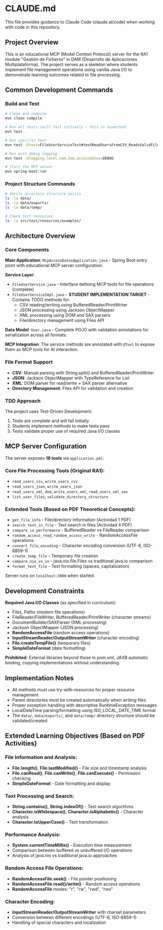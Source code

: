 # CLAUDE.md

This file provides guidance to Claude Code (claude.ai/code) when working with code in this repository.

## Project Overview

This is an educational MCP (Model Context Protocol) server for the RA1 module "Gestión de Ficheros" in DAM (Desarrollo de Aplicaciones Multiplataforma). The project serves as a skeleton where students implement file management operations using vanilla Java I/O to demonstrate learning outcomes related to file processing.

## Common Development Commands

### Build and Test
```bash
# Clean and compile
mvn clean compile

# Run all tests (will fail initially - this is expected)
mvn test

# Run specific test
mvn test -Dtest=FileUserServiceTest#testReadUsersFromCSV_ReadsValidFile

# Run with debug logging
mvn test -Dlogging.level.com.dam.accesodatos=DEBUG

# Start the MCP server
mvn spring-boot:run
```

### Project Structure Commands
```bash
# Verify directory structure exists
ls -la data/
ls -la data/exports/
ls -la data/temp/

# Check test resources
ls -la src/test/resources/examples/
```

## Architecture Overview

### Core Components

**Main Application**: `McpAccesoDatosApplication.java` - Spring Boot entry point with educational MCP server configuration.

**Service Layer**: 
- `FileUserService.java` - Interface defining MCP tools for file operations (complete)
- `FileUserServiceImpl.java` - **STUDENT IMPLEMENTATION TARGET** - Contains TODO methods for:
  - CSV reading/writing using BufferedReader/PrintWriter
  - JSON processing using Jackson ObjectMapper  
  - XML processing using DOM and SAX parsers
  - File/directory management using Files API

**Data Model**: `User.java` - Complete POJO with validation annotations for serialization across all formats.

**MCP Integration**: The service methods are annotated with `@Tool` to expose them as MCP tools for AI interaction.

### File Format Support
- **CSV**: Manual parsing with String.split() and BufferedReader/PrintWriter
- **JSON**: Jackson ObjectMapper with TypeReference for List<User>
- **XML**: DOM parser for read/write + SAX parser alternative
- **Directory Management**: Files API for validation and creation

### TDD Approach
The project uses Test-Driven Development:
1. Tests are complete and will fail initially
2. Students implement methods to make tests pass
3. Tests validate proper use of required Java I/O classes

## MCP Server Configuration

The server exposes **18 tools** via `application.yml`:

### Core File Processing Tools (Original RA1):
- `read_users_csv`, `write_users_csv` 
- `read_users_json`, `write_users_json`
- `read_users_xml_dom`, `write_users_xml`, `read_users_xml_sax`
- `list_user_files`, `validate_directory_structure`

### Extended Tools (Based on PDF Theoretical Concepts):
- `get_file_info` - File/directory information (Actividad 1 PDF)
- `search_text_in_file` - Text search in files (Actividad 4 PDF)
- `compare_io_performance` - BufferedReader vs FileReader comparison
- `random_access_read`, `random_access_write` - RandomAccessFile operations
- `convert_file_encoding` - Character encoding conversion (UTF-8, ISO-8859-1)
- `create_temp_file` - Temporary file creation
- `compare_nio_vs_io` - java.nio.file.Files vs traditional java.io comparison
- `format_text_file` - Text formatting (spaces, capitalization)

Server runs on `localhost:3000` when started.

## Development Constraints

**Required Java I/O Classes** (as specified in curriculum):
- Files, Paths (modern file operations)
- FileReader/FileWriter, BufferedReader/PrintWriter (character streams)
- DocumentBuilder/SAXParser (XML processing)
- Jackson ObjectMapper (JSON processing)
- **RandomAccessFile** (random access operations)
- **InputStreamReader/OutputStreamWriter** (character encoding)
- **File.createTempFile()** (temporary files)
- **SimpleDateFormat** (date formatting)

**Prohibited**: External libraries beyond those in pom.xml, JAXB automatic binding, copying implementations without understanding.

## Implementation Notes

- All methods must use try-with-resources for proper resource management
- Parent directories must be created automatically when writing files
- Proper exception handling with descriptive RuntimeException messages
- LocalDateTime parsing/formatting using ISO_LOCAL_DATE_TIME format
- The `data/`, `data/exports/`, and `data/temp/` directory structure should be validated/created

## Extended Learning Objectives (Based on PDF Activities)

### File Information and Analysis:
- **File.length()**, **File.lastModified()** - File size and timestamp analysis
- **File.canRead()**, **File.canWrite()**, **File.canExecute()** - Permission checking
- **SimpleDateFormat** - Date formatting and display

### Text Processing and Search:
- **String.contains()**, **String.indexOf()** - Text search algorithms
- **Character.isWhitespace()**, **Character.isAlphabetic()** - Character analysis
- **Character.toUpperCase()** - Text transformation

### Performance Analysis:
- **System.currentTimeMillis()** - Execution time measurement
- Comparison between buffered vs unbuffered I/O operations
- Analysis of java.nio vs traditional java.io approaches

### Random Access File Operations:
- **RandomAccessFile.seek()** - File pointer positioning
- **RandomAccessFile.read()/write()** - Random access operations
- **RandomAccessFile** modes: "r", "rw", "rwd", "rws"

### Character Encoding:
- **InputStreamReader/OutputStreamWriter** with charset parameters
- Conversion between different encodings (UTF-8, ISO-8859-1)
- Handling of special characters and localization